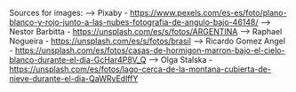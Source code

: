 Sources for images:
–> Pixaby - https://www.pexels.com/es-es/foto/plano-blanco-y-rojo-junto-a-las-nubes-fotografia-de-angulo-bajo-46148/
–> Nestor Barbitta - https://unsplash.com/es/s/fotos/ARGENTINA
–> Raphael Nogueira - https://unsplash.com/es/s/fotos/brasil
–> Ricardo Gomez Angel - https://unsplash.com/es/fotos/casas-de-hormigon-marron-bajo-el-cielo-blanco-durante-el-dia-GcHar4P8V_Q
–> Olga Stalska - https://unsplash.com/es/fotos/lago-cerca-de-la-montana-cubierta-de-nieve-durante-el-dia-QaWRyEdlffY